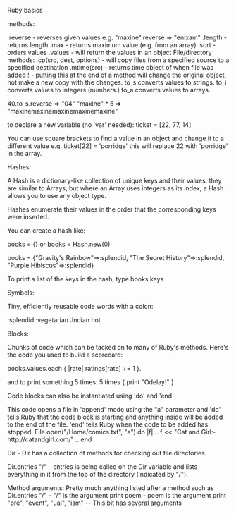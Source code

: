 Ruby basics

methods:

.reverse - reverses given values e.g. "maxine".reverse => "enixam"
.length - returns length
.max - returns maximum value (e.g. from an array)
.sort - orders values
.values - will return the values in an object
File/directory methods:
.cp(src, dest, options) - will copy files from a specified source to a specified destination
.mtime(src) - returns time object of when file was added
! - putting this at the end of a method will change the original object, not make a new copy with the changes.
to_s converts values to strings.
to_i converts values to integers (numbers.)
to_a converts values to arrays.

40.to_s.reverse => "04"
"maxine" * 5 => "maxinemaxinemaxinemaxinemaxine"

to declare a new variable (no 'var' needed):
ticket = [22, 77, 14]

You can use square brackets to find a value in an object and change it to a different value e.g.
ticket[22] = 'porridge' this will replace 22 with 'porridge' in the array.

Hashes:

A Hash is a dictionary-like collection of unique keys and their values.
they are similar to Arrays, but where an Array uses integers as its index, a Hash allows you to use any object type.

Hashes enumerate their values in the order that the corresponding keys were inserted.

You can create a hash like:

books = {} or
books = Hash.new(0)

books = {"Gravity's Rainbow"=>:splendid, "The Secret History"=>:splendid, "Purple Hibiscus"=>:splendid}

To print a list of the keys in the hash, type books.keys

Symbols:

Tiny, efficiently reusable code words with a colon:

:splendid
:vegetarian
:Indian hot

Blocks:

Chunks of code which can be tacked on to many of Ruby's methods. Here's the code you used to build a scorecard:

books.values.each { |rate| ratings[rate] += 1 }.

and to print something 5 times:
5.times { prin­­t "Odel­­ay!" }

Code blocks can also be instantiated using 'do' and 'end'

This code opens a file in 'append' mode using the "a" parameter and 'do' tells Ruby that the code block is starting and anything inside will be added to the end of the file.
'end' tells Ruby when the code to be added has stopped.
File.open(­"/Home/com­ics.txt", "a") do |f|
..	f << "Cat and Girl:­ http:­//catandgi­rl.com/"
..	end

Dir - Dir has a collection of methods for checking out file directories

Dir.entries "/" - entries is being called on the Dir variable and lists everything in it from the top of the directory (indicated by "/").

Method arguments: Pretty much anything listed after a method such as
Dir.entries "/" - "/" is the argument
print poem - poem is the argument
print "pre", "event", "ual", "ism" -- This bit has several arguments
